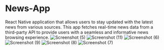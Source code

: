 # News-App

React Native application that allows users to stay updated with the latest news from various sources. 
This app fetches real-time news data from a third-party API to provide users with a seamless and informative news browsing experience.
![Screenshot (5)](https://github.com/Atharva-2000/News-App/assets/116074159/d25ad3bf-efe4-40f3-b22d-d66e89406317)
![Screenshot (11)](https://github.com/Atharva-2000/News-App/assets/116074159/01a343e4-e27c-4cd2-9d42-7b085ec60f10)
![Screenshot (6)](https://github.com/Atharva-2000/News-App/assets/116074159/22565f6e-2f35-4d75-aaa7-8c9447e4aebd)
![Screenshot (9)](https://github.com/Atharva-2000/News-App/assets/116074159/f8aaeaa7-b52c-4c42-bda6-49d2791ac61c)
![Screenshot (8)](https://github.com/Atharva-2000/News-App/assets/116074159/fa7c007b-1c8d-4b93-b4b1-7189d5cf5de8)
![Screenshot (7)](https://github.com/Atharva-2000/News-App/assets/116074159/42b99934-f215-4f66-a365-d552fc95b296)
